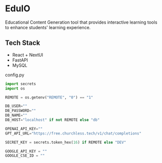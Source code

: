# EduIO

Educational Content Generation tool that provides interactive learning tools to enhance students' learning experience.

## Tech Stack
- React + NextUI
- FastAPI
- MySQL

config.py
```python
import secrets
import os

REMOTE = os.getenv("REMOTE", "0") == "1"

DB_USER=""
DB_PASSWORD=""
DB_NAME=""
DB_HOST="localhost" if not REMOTE else "db"

OPENAI_API_KEY=""
GPT_API_URL="https://free.churchless.tech/v1/chat/completions"

SECRET_KEY = secrets.token_hex(16) if REMOTE else "DEV" 

GOOGLE_API_KEY = ""
GOOGLE_CSE_ID = ""
```
